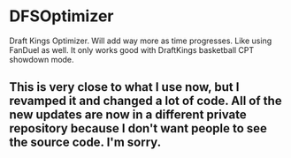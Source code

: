 # DFSOptimizer
Draft Kings Optimizer. Will add way more as time progresses. Like using FanDuel as well. It only works good with DraftKings basketball CPT showdown mode.

## This is very close to what I use now, but I revamped it and changed a lot of code. All of the new updates are now in a different private repository because I don't want people to see the source code. I'm sorry.
